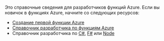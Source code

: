 Это справочные сведения для разработчиков функций Azure. Если вы новичок в функциях Azure, начните со следующих ресурсов:

* [Создание первой функции Azure](../articles/azure-functions/functions-create-first-azure-function.md)
* [Справочник разработчика по функциям Azure](../articles/azure-functions/functions-reference.md)
* Справочник разработчика по [C#](../articles/azure-functions/functions-reference-csharp.md), [F#](../articles/azure-functions/functions-reference-fsharp.md) или [Node](../articles/azure-functions/functions-reference-node.md)

<!---HONumber=AcomDC_0921_2016-->